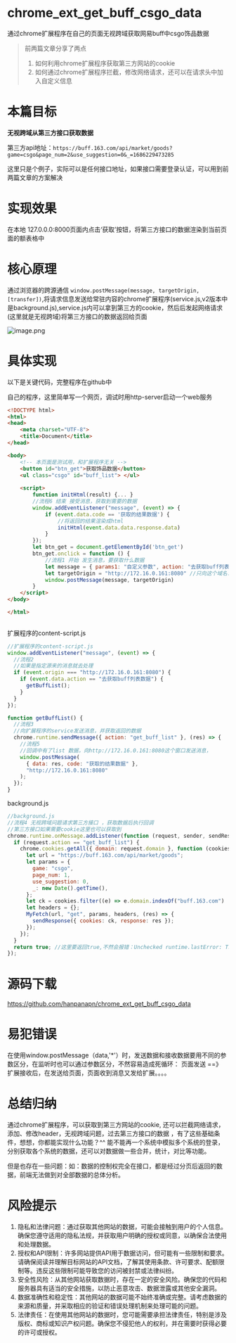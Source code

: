 # chrome_ext_get_buff_csgo_data
通过chrome扩展程序在自己的页面无视跨域获取网易buff中csgo饰品数据


>前两篇文章分享了两点
>1.  如何利用chrome扩展程序获取第三方网站的cookie
>2.  如何通过chrome扩展程序拦截，修改网络请求，还可以在请求头中加入自定义信息



# 本篇目标

**无视跨域从第三方接口获取数据**

第三方api地址：`https://buff.163.com/api/market/goods?game=csgo&page_num=2&use_suggestion=0&_=1686229473285`

这里只是个例子，实际可以是任何接口地址，如果接口需要登录认证，可以用到前两篇文章的方案解决

# 实现效果

在本地 127.0.0.0:8000页面内点击‘获取’按钮，将第三方接口的数据渲染到当前页面的额表格中

# 核心原理

通过浏览器的跨源通信 `window.postMessage(message, targetOrigin, [transfer])`,将请求信息发送给常驻内容的chrome扩展程序(service.js,v2版本中是background.js),service.js内可以拿到第三方的cookie，然后后发起网络请求(这里就是无视跨域)将第三方接口的数据返回给页面


![image.png](https://p9-juejin.byteimg.com/tos-cn-i-k3u1fbpfcp/60965de05d8a44caadae1adeb5388349~tplv-k3u1fbpfcp-watermark.image?)

# 具体实现

以下是关键代码，完整程序在github中

自己的程序，这里简单写一个网页，调试时用http-server启动一个web服务
```html
<!DOCTYPE html>
<html>
<head>
    <meta charset="UTF-8">
    <title>Document</title>
</head>

<body>
    <!-- 本页面是测试用，和扩展程序无关 -->
    <button id="btn_get">获取饰品数据</button>
    <ul class="csgo" id="buff_list"> </ul>
 
    <script>
        function initHtml(result) {... }
        //流程6 结束 接受消息，获取到需要的数据
        window.addEventListener("message", (event) => {
            if (event.data.code == '获取的结果数据') {
                //将返回的结果渲染成html
                initHtml(event.data.data.response.data)
            }
        });
        let btn_get = document.getElementById('btn_get')
        btn_get.onclick = function () {
            //流程1 开始 发生消息，要获取什么数据
            let message = { params1: "自定义参数", action: "去获取buff列表数据" }//消息体，可以是一个字符串、数字、对象或数组，表示要传递的数据。
            let targetOrigin = "http://172.16.0.161:8080" //只向这个域名:端口发送消息
            window.postMessage(message, targetOrigin)
        }
    </script>
</body>

</html>
 
```

扩展程序的content-script.js
```js
//扩展程序的content-script.js
window.addEventListener("message", (event) => {
  //流程2
  //如果是指定源来的消息就去处理
  if (event.origin === "http://172.16.0.161:8080") {
    if (event.data.action == "去获取buff列表数据") {
      getBuffList();
    }
  }
});

function getBuffList() {
  //流程3
  //向扩展程序的service发送消息，并获取返回的数据
  chrome.runtime.sendMessage({ action: "get_buff_list" }, (res) => {
    //流程5
    //回调中有了list 数据，向http://172.16.0.161:8080这个窗口发送消息，
    window.postMessage(
      { data: res, code: "获取的结果数据" },
      "http://172.16.0.161:8080"
    );
  });
}

```

background.js
```js
//background.js
//流程4 无视跨域问题请求第三方接口 ，获取数据后执行回调
//第三方接口如果需要cookie这里也可以获取到
chrome.runtime.onMessage.addListener(function (request, sender, sendResponse) {
  if (request.action == "get_buff_list") {
    chrome.cookies.getAll({ domain: request.domain }, function (cookies) {
      let url = "https://buff.163.com/api/market/goods";
      let params = {
        game: "csgo",
        page_num: 1,
        use_suggestion: 0,
        _: new Date().getTime(),
      };
      let ck = cookies.filter((e) => e.domain.indexOf("buff.163.com") != -1);
      let headers = {};
      MyFetch(url, "get", params, headers, (res) => {
        sendResponse({ cookies: ck, response: res });
      });
    });
  }
  return true; //这里要返回true,不然会报错：Unchecked runtime.lastError: The message port closed before a response was received
});
```

# 源码下载

https://github.com/hanpanapn/chrome_ext_get_buff_csgo_data

# 易犯错误

在使用window.postMessage（data,'*'）时，发送数据和接收数据要用不同的参数区分，在监听时也可以通过参数区分，不然容易造成死循环： 页面发送 ==》  扩展接收后，在发送给页面，页面收到消息又发给扩展。。。。

# 总结归纳

通过chrome扩展程序，可以获取到第三方网站的cookie, 还可以拦截网络请求，添加、修改header，无视跨域问题，过去第三方接口的数据 ，有了这些基础条件，想想，你都能实现什么功能？^^  能不能再一个系统中模拟多个系统的登录，分别获取各个系统的数据，还可以对数据做一些合并，统计，对比等功能。

但是也存在一些问题：如：数据的控制权完全在接口，都是经过分页后返回的数据，前端无法做到对全部数据的总体分析。

# 风险提示
1.  隐私和法律问题：通过获取其他网站的数据，可能会接触到用户的个人信息。确保您遵守适用的隐私法规，并获取用户明确的授权或同意，以确保合法使用和处理数据。
2.  授权和API限制：许多网站提供API用于数据访问，但可能有一些限制和要求。请确保阅读并理解目标网站的API文档，了解其使用条款、许可要求、配额限制等。违反这些限制可能导致您的访问被封禁或法律纠纷。
3.  安全性风险：从其他网站获取数据时，存在一定的安全风险。确保您的代码和服务器具有适当的安全措施，以防止恶意攻击、数据泄露或其他安全漏洞。
4.  数据准确性和稳定性：其他网站的数据可能不始终准确或完整。请考虑数据的来源和质量，并采取相应的验证和错误处理机制来处理可能的问题。
5.  法律责任：在使用其他网站的数据时，您可能需要承担法律责任，特别是涉及版权、商标或知识产权问题。确保您不侵犯他人的权利，并在需要时获得必要的许可或授权。



